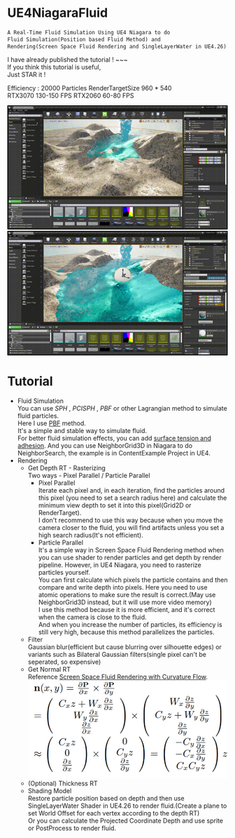 # UE4NiagaraFluid
    A Real-Time Fluid Simulation Using UE4 Niagara to do 
    Fluid Simulation(Position based Fluid Method) and
    Rendering(Screen Space Fluid Rendering and SingleLayerWater in UE4.26)

I have already published the tutorial ! ~~~  
If you think this tutorial is useful,  
Just STAR it !

Efficiency : 20000 Particles RenderTargetSize 960 * 540  
RTX3070 130-150 FPS  RTX2060 60-80 FPS

![PBF](PBF2.gif "PBF")
![PBF_Interaction](PBF.gif "PBF_Interaction")

# Tutorial
+ Fluid Simulation  
You can use *SPH* , *PCISPH* , *PBF* or other Lagrangian method to simulate fluid particles.  
Here I use [PBF](https://mmacklin.com/pbf_sig_preprint.pdf) method.  
It's a simple and stable way to simulate fluid.  
For better fluid simulation effects, you can add [surface tension and adhesion](https://cg.informatik.uni-freiburg.de/publications/siggraphasia2013/2013_SIGGRAPHASIA_surface_tension_adhesion.pdf).
And you can use NeighborGrid3D in Niagara to do NeighborSearch, the example is in ContentExample Project in UE4.
+ Rendering
   + Get Depth RT - Rasterizing   
   Two ways - Pixel Parallel / Particle Parallel  
      + Pixel Parallel  
      Iterate each pixel and, in each iteration, find the particles around this pixel (you need to set a search radius here) and calculate the minimum view depth to set it into this pixel(Grid2D or RenderTarget).  
      I don't recommend to use this way because when you move the camera closer to the fluid, you will find artifacts unless you set a high search radius(It's not efficient). 
      + Particle Parallel  
      It's a simple way in Screen Space Fluid Rendering method when you can use shader to render particles and get depth by render pipeline. However, in UE4 Niagara, you need to rasterize particles yourself.  
      You can first calculate which pixels the particle contains and then compare and write depth into pixels. Here you need to use atomic operations to make sure the result is correct.(May use NeighborGrid3D instead, but it will use more video memory)  
      I use this method because it is more efficient, and it's correct when the camera is close to the fluid.  
      And when you increase the number of particles, its efficiency is still very high, because this method parallelizes the particles.  
   + Filter  
   Gaussian blur(efficient but cause blurring over silhouette edges) or variants such as Bilateral Gaussian filters(single pixel can't be seperated, so expensive)
   + Get Normal RT  
   Reference [Screen Space Fluid Rendering with Curvature Flow](https://dl.acm.org/doi/pdf/10.1145/1507149.1507164).
   ![Normal](Normal.png "Normal")
   + (Optional) Thickness RT
   + Shading Model  
   Restore particle position based on depth and then use SingleLayerWater Shader in UE4.26 to render fluid.(Create a plane to set World Offset for each vertex according to the depth RT)  
   Or you can calculate the Projected Coordinate Depth and use sprite or PostProcess to render fluid.